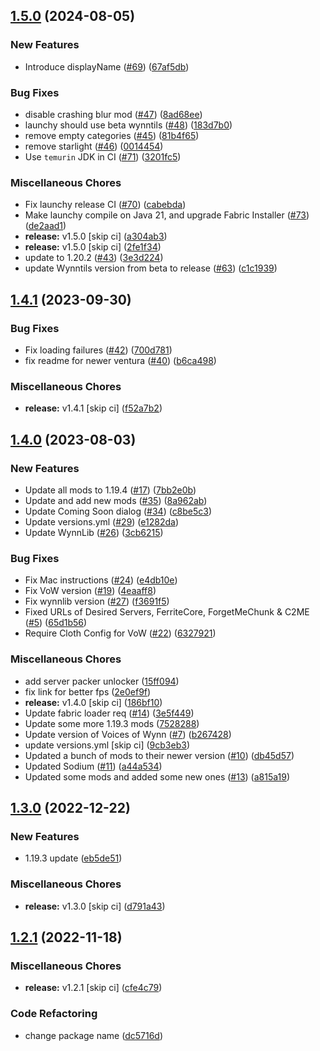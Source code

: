 ## [1.5.0](https://github.com/Wynntils/launchy/compare/v1.4.1...v1.5.0) (2024-08-05)


### New Features

* Introduce displayName ([#69](https://github.com/Wynntils/launchy/issues/69)) ([67af5db](https://github.com/Wynntils/launchy/commit/67af5db757a19a9feac63d8347c9a6f1f51dd598))


### Bug Fixes

* disable crashing blur mod ([#47](https://github.com/Wynntils/launchy/issues/47)) ([8ad68ee](https://github.com/Wynntils/launchy/commit/8ad68eed7026d63c0f41dd3e262b357d08c4fcf3))
* launchy should use beta wynntils ([#48](https://github.com/Wynntils/launchy/issues/48)) ([183d7b0](https://github.com/Wynntils/launchy/commit/183d7b07a58fb1873f2e55d11727f6b57441c167))
* remove empty categories ([#45](https://github.com/Wynntils/launchy/issues/45)) ([81b4f65](https://github.com/Wynntils/launchy/commit/81b4f6573ba79d697f23fdb5c9d097f0efb84d71))
* remove starlight ([#46](https://github.com/Wynntils/launchy/issues/46)) ([0014454](https://github.com/Wynntils/launchy/commit/001445432559545465f69477963945db454e249b))
* Use `temurin` JDK in CI ([#71](https://github.com/Wynntils/launchy/issues/71)) ([3201fc5](https://github.com/Wynntils/launchy/commit/3201fc5cc51050027fa03dbdfdea5b7610ad82e0))


### Miscellaneous Chores

* Fix launchy release CI ([#70](https://github.com/Wynntils/launchy/issues/70)) ([cabebda](https://github.com/Wynntils/launchy/commit/cabebda7e2060db8caa6d099e27a8ddbf78a0d4a))
* Make launchy compile on Java 21, and upgrade Fabric Installer ([#73](https://github.com/Wynntils/launchy/issues/73)) ([de2aad1](https://github.com/Wynntils/launchy/commit/de2aad169c4c5fc65fbbb255dc3b61dea0321cfd))
* **release:** v1.5.0 [skip ci] ([a304ab3](https://github.com/Wynntils/launchy/commit/a304ab31d5f077087aeab7f763d248c8486f1918))
* **release:** v1.5.0 [skip ci] ([2fe1f34](https://github.com/Wynntils/launchy/commit/2fe1f34e80f5a259b48a737bf0cc2331d86fe0d3))
* update to 1.20.2 ([#43](https://github.com/Wynntils/launchy/issues/43)) ([3e3d224](https://github.com/Wynntils/launchy/commit/3e3d224655382277d2be05ac5913551601cafda4))
* update Wynntils version from beta to release ([#63](https://github.com/Wynntils/launchy/issues/63)) ([c1c1939](https://github.com/Wynntils/launchy/commit/c1c19395ecab3a83581f76196c7b0e520add819c))

## [1.4.1](https://github.com/Wynntils/launchy/compare/v1.4.0...v1.4.1) (2023-09-30)


### Bug Fixes

* Fix loading failures ([#42](https://github.com/Wynntils/launchy/issues/42)) ([700d781](https://github.com/Wynntils/launchy/commit/700d7818e8f69c58ed2d13f75a4295f794c27995))
* fix readme for newer ventura ([#40](https://github.com/Wynntils/launchy/issues/40)) ([b6ca498](https://github.com/Wynntils/launchy/commit/b6ca4982d9aa9f4fce5808bfa177eaf895a01c66))


### Miscellaneous Chores

* **release:** v1.4.1 [skip ci] ([f52a7b2](https://github.com/Wynntils/launchy/commit/f52a7b213f6c9db50d682176708fcf7446ce4508))

## [1.4.0](https://github.com/Wynntils/launchy/compare/v1.3.0...v1.4.0) (2023-08-03)


### New Features

* Update all mods to 1.19.4 ([#17](https://github.com/Wynntils/launchy/issues/17)) ([7bb2e0b](https://github.com/Wynntils/launchy/commit/7bb2e0be38e7cba2c9fc2c3a3fed88a884639103))
* Update and add new mods ([#35](https://github.com/Wynntils/launchy/issues/35)) ([8a962ab](https://github.com/Wynntils/launchy/commit/8a962abe83ea9d5e2a9dc27734b4271a0c66b101))
* Update Coming Soon dialog ([#34](https://github.com/Wynntils/launchy/issues/34)) ([c8be5c3](https://github.com/Wynntils/launchy/commit/c8be5c3b8ba177211989d1a5bdd7d69ee3206d51))
* Update versions.yml ([#29](https://github.com/Wynntils/launchy/issues/29)) ([e1282da](https://github.com/Wynntils/launchy/commit/e1282da59725ea1e6ba953eb7ead8522aba4455e))
* Update WynnLib ([#26](https://github.com/Wynntils/launchy/issues/26)) ([3cb6215](https://github.com/Wynntils/launchy/commit/3cb6215b962967d9db4f8c7f1072774c6ace24ee))


### Bug Fixes

* Fix Mac instructions ([#24](https://github.com/Wynntils/launchy/issues/24)) ([e4db10e](https://github.com/Wynntils/launchy/commit/e4db10e311c2393268d028c3e102d63d548a710f))
* Fix VoW version ([#19](https://github.com/Wynntils/launchy/issues/19)) ([4eaaff8](https://github.com/Wynntils/launchy/commit/4eaaff8b768acca062eeebfb968d3a112001e944))
* Fix wynnlib version ([#27](https://github.com/Wynntils/launchy/issues/27)) ([f3691f5](https://github.com/Wynntils/launchy/commit/f3691f550fda3e11fa322da9d7091dce3f10941f))
* Fixed URLs of Desired Servers, FerriteCore, ForgetMeChunk & C2ME ([#5](https://github.com/Wynntils/launchy/issues/5)) ([65d1b56](https://github.com/Wynntils/launchy/commit/65d1b56210464174dbb28823638343f7a49c2933))
* Require Cloth Config for VoW ([#22](https://github.com/Wynntils/launchy/issues/22)) ([6327921](https://github.com/Wynntils/launchy/commit/632792130e32005607b6cded97da89acc10ba690))


### Miscellaneous Chores

* add server packer unlocker ([15ff094](https://github.com/Wynntils/launchy/commit/15ff0949f43052a231c7678ef5ae4ba9740f7faf))
* fix link for better fps ([2e0ef9f](https://github.com/Wynntils/launchy/commit/2e0ef9fa8612b5ba89a1c97874050b0195548a24))
* **release:** v1.4.0 [skip ci] ([186bf10](https://github.com/Wynntils/launchy/commit/186bf103d4b8957107e203ef9f7b72a16d9eb62f))
* Update fabric loader req ([#14](https://github.com/Wynntils/launchy/issues/14)) ([3e5f449](https://github.com/Wynntils/launchy/commit/3e5f44942971163a1bd1876b81d1383d13435743))
* Update some more 1.19.3 mods ([7528288](https://github.com/Wynntils/launchy/commit/752828834dc627b814a3f4600cbd909ea8eb8ea0))
* Update version of Voices of Wynn ([#7](https://github.com/Wynntils/launchy/issues/7)) ([b267428](https://github.com/Wynntils/launchy/commit/b26742815f4f464fe67f5c0a21a26f653e7d147c))
* update versions.yml [skip ci] ([9cb3eb3](https://github.com/Wynntils/launchy/commit/9cb3eb34726b6a9d7bd6abac063112e87757ff2a))
* Updated a bunch of mods to their newer version ([#10](https://github.com/Wynntils/launchy/issues/10)) ([db45d57](https://github.com/Wynntils/launchy/commit/db45d57aa85bd3eb71aa2c7f7966462061f2b3f8))
* Updated Sodium ([#11](https://github.com/Wynntils/launchy/issues/11)) ([a44a534](https://github.com/Wynntils/launchy/commit/a44a534b006fc8abd7e9f6ce9e7b1f7026478e3d))
* Updated some mods and added some new ones ([#13](https://github.com/Wynntils/launchy/issues/13)) ([a815a19](https://github.com/Wynntils/launchy/commit/a815a19b852084343adf6c71edbcfe6b9203cda1))

## [1.3.0](https://github.com/Wynntils/launchy/compare/v1.2.1...v1.3.0) (2022-12-22)


### New Features

* 1.19.3 update ([eb5de51](https://github.com/Wynntils/launchy/commit/eb5de51330c29caa15d28f2ae88bbbc1d626a2f3))


### Miscellaneous Chores

* **release:** v1.3.0 [skip ci] ([d791a43](https://github.com/Wynntils/launchy/commit/d791a433424ab4341dfc68b83fa9b3014bfcbff3))

## [1.2.1](https://github.com/Wynntils/launchy/compare/v1.2.0...v1.2.1) (2022-11-18)


### Miscellaneous Chores

* **release:** v1.2.1 [skip ci] ([cfe4c79](https://github.com/Wynntils/launchy/commit/cfe4c791339d23690bc80514e54d28249edc1afc))


### Code Refactoring

* change package name ([dc5716d](https://github.com/Wynntils/launchy/commit/dc5716d27f5bde80a924e817f48c31c778e41404))

